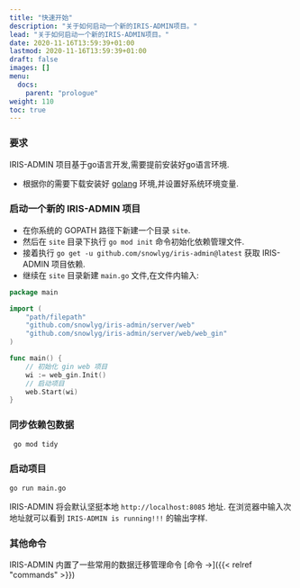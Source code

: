 ```yaml
---
title: "快速开始"
description: "关于如何启动一个新的IRIS-ADMIN项目。"
lead: "关于如何启动一个新的IRIS-ADMIN项目。"
date: 2020-11-16T13:59:39+01:00
lastmod: 2020-11-16T13:59:39+01:00
draft: false
images: []
menu:
  docs:
    parent: "prologue"
weight: 110
toc: true
---
```


### 要求

IRIS-ADMIN 项目基于go语言开发,需要提前安装好go语言环境.

- 根据你的需要下载安装好 [golang](https://go.dev/doc/install) 环境,并设置好系统环境变量.

### 启动一个新的 IRIS-ADMIN 项目

- 在你系统的 GOPATH 路径下新建一个目录 `site`.
- 然后在 `site` 目录下执行 `go mod init` 命令初始化依赖管理文件.
- 接着执行 `go get -u github.com/snowlyg/iris-admin@latest` 获取 IRIS-ADMIN 项目依赖.
- 继续在 `site` 目录新建 `main.go` 文件,在文件内输入:
  
```go
package main

import (
	"path/filepath"
	"github.com/snowlyg/iris-admin/server/web"
	"github.com/snowlyg/iris-admin/server/web/web_gin"
)

func main() {
	// 初始化 gin web 项目
	wi := web_gin.Init()
	// 启动项目
	web.Start(wi)
}
```

### 同步依赖包数据

```bash
 go mod tidy
```

### 启动项目

```bash
go run main.go
```

IRIS-ADMIN 将会默认坚挺本地 `http://localhost:8085` 地址. 在浏览器中输入次地址就可以看到 `IRIS-ADMIN is running!!!` 的输出字样.

### 其他命令

IRIS-ADMIN 内置了一些常用的数据迁移管理命令 [命令 →]({{< relref "commands" >}})
